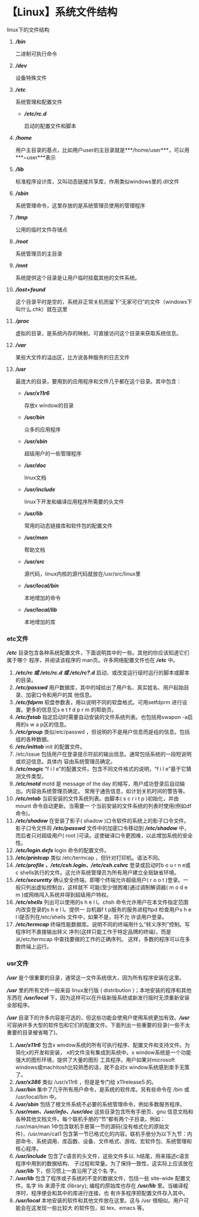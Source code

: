 # 【Linux】系统文件结构

linux下的文件结构

1. ***/bin*** 

   二进制可执行命令

2. ***/dev*** 

   设备特殊文件

3. ***/etc*** 

   系统管理和配置文件

   - ***/etc/rc.d*** 

     启动的配置文件和脚本

4. ***/home*** 

   用户主目录的基点，比如用户user的主目录就是***/home/user***，可以用***~user***表示

5. ***/lib*** 

   标准程序设计库，又叫动态链接共享库，作用类似windows里的.dll文件

6. ***/sbin*** 

   系统管理命令，这里存放的是系统管理员使用的管理程序

7. ***/tmp*** 

   公用的临时文件存储点

8. ***/root*** 

   系统管理员的主目录

9. ***/mnt*** 

   系统提供这个目录是让用户临时挂载其他的文件系统。

10. ***/lost+found*** 

    这个目录平时是空的，系统非正常关机而留下“无家可归”的文件（windows下叫什么.chk）就在这里

11. ***/proc*** 

    虚拟的目录，是系统内存的映射。可直接访问这个目录来获取系统信息。

12. ***/var*** 

    某些大文件的溢出区，比方说各种服务的日志文件

13. ***/usr*** 

    最庞大的目录，要用到的应用程序和文件几乎都在这个目录。其中包含：

    - ***/usr/x11r6*** 

      存放x window的目录

    - ***/usr/bin*** 

      众多的应用程序

    - ***/usr/sbin*** 

      超级用户的一些管理程序

    - ***/usr/doc*** 

      linux文档

    - ***/usr/include*** 

      linux下开发和编译应用程序所需要的头文件

    - ***/usr/lib*** 

      常用的动态链接库和软件包的配置文件

    - ***/usr/man*** 

      帮助文档

    - ***/usr/src*** 

      源代码，linux内核的源代码就放在/usr/src/linux里

    - ***/usr/local/bin*** 

      本地增加的命令

    - ***/usr/local/lib*** 

      本地增加的库

### etc文件

***/etc*** 目录包含各种系统配置文件，下面说明其中的一些。其他的你应该知道它们属于哪个
程序，并阅读该程序的 man页。许多网络配置文件也在 ***/etc*** 中。

1. ***/etc/rc 或 /etc/rc.d 或 /etc/rc?.d***
   启动、或改变运行级时运行的脚本或脚本的目录。
2. ***/etc/passwd***
   用户数据库，其中的域给出了用户名、真实姓名、用户起始目录、加密口令和用户的其
   他信息。
3. ***/etc/fdprm***
   软盘参数表，用以说明不同的软盘格式。可用setfdprm 进行设置。更多的信息见s e t f d p r m
   的帮助页。
4. ***/etc/fstab***
   指定启动时需要自动安装的文件系统列表。也包括用swapon -a启用的s w a p区的信息。
5. ***/etc/group***
   类似/etc/passwd ，但说明的不是用户信息而是组的信息。包括组的各种数据。
6. ***/etc/inittab***
   init 的配置文件。
7. /etc/issue
   包括用户在登录提示符前的输出信息。通常包括系统的一段短说明或欢迎信息。具体内
   容由系统管理员确定。
8. ***/etc/magic***
   “f i l e”的配置文件。包含不同文件格式的说明，“f i l e”基于它猜测文件类型。
9. ***/etc/motd***
   motd 是 message of the day 的缩写，用户成功登录后自动输出。内容由系统管理员确定。
   常用于通告信息，如计划关机时间的警告等。
10. ***/etc/mtab***
    当前安装的文件系统列表。由脚本( s c r i t p )初始化，并由mount 命令自动更新。当需要一
    个当前安装的文件系统的列表时使用(例如df 命令)。
11. ***/etc/shadow***
    在安装了影子( shadow )口令软件的系统上的影子口令文件。影子口令文件将 ***/etc/passwd***
    文件中的加密口令移动到 ***/etc/shadow*** 中，而后者只对超级用户( root )可读。这使破译口令更困难，以此增加系统的安全性。
12. ***/etc/login.defs***
    login 命令的配置文件。
13. ***/etc/printcap***
    类似 /etc/termcap ，但针对打印机。语法不同。
14. ***/etc/profile 、/etc/csh.login、/etc/csh.cshrc***
    登录或启动时b o u r n e或c shells执行的文件。这允许系统管理员为所有用户建立全局缺省环境。
15. ***/etc/securetty***
    确认安全终端，即哪个终端允许超级用户( r o o t )登录。一般只列出虚拟控制台，这样就不
    可能(至少很困难)通过调制解调器( m o d e m )或网络闯入系统并得到超级用户特权。
16. ***/etc/shells***
    列出可以使用的s h e l l。chsh 命令允许用户在本文件指定范围内改变登录的s h e l l。提供一
    台机器f t p服务的服务进程ftpd 检查用户s h e l l是否列在/etc/shells 文件中，如果不是，将不允
    许该用户登录。
17.  ***/etc/termcap***
    终端性能数据库。说明不同的终端用什么“转义序列”控制。写程序时不直接输出转义
    序列(这样只能工作于特定品牌的终端)，而是从/etc/termcap 中查找要做的工作的正确序列。
    这样，多数的程序可以在多数终端上运行。

### usr文件

***/usr*** 是个很重要的目录，通常这一文件系统很大，因为所有程序安装在这里。

***/usr*** 里的所有文件一般来自 linux发行版 ( distribution )；本地安装的程序和其他东西在 ***/usr/local*** 下，因为这样可以在升级新版系统或新发行版时无须重新安装全部程序。

***/usr*** 目录下的许多内容是可选的，但这些功能会使用户使用系统更加有效。***/usr*** 可容纳许多大型的软件包和它们的配置文件。下面列出一些重要的目录(一些不太重要的目录被省略了)。

1. ***/usr/x11r6***
   包含x window系统的所有可执行程序、配置文件和支持文件。为简化x的开发和安装，
   x的文件没有集成到系统中。x window系统是一个功能强大的图形环境，提供了大量的图形
   工具程序。用户如果对microsoft windows或machitosh比较熟悉的话，就不会对x window系统感到束手无策了。
2. ***/usr/x386***
   类似 /usr/x11r6 ，但是是专门给 x11release5 的。
3. ***/usr/bin***
   集中了几乎所有用户命令，是系统的软件库。另有些命令在 /bin 或 /usr/local/bin 中。
4. ***/usr/sbin***
   包括了根文件系统不必要的系统管理命令，例如多数服务程序。
5. ***/usr/man、/usr/info、/usr/doc***
   这些目录包含所有手册页、gnu 信息文档和各种其他文档文件。每个联机手册的“节”都有两个子目录。例如： /usr/man/man 1中包含联机手册第一节的源码(没有格式化的原始文件)，/usr/man/cat1 包含第一节已格式化的内容。联机手册分为以下九节：内部命令、系统调用、库函数、设备、文件格式、游戏、宏软件包、系统管理和核心程序。
6. ***/usr/include***
   包含了c语言的头文件，这些文件多以. h结尾，用来描述c语言程序中用到的数据结构、
   子过程和常量。为了保持一致性，这实际上应该放在 ***/usr/lib*** 下，但习惯上一直沿用了这个名
   字。
7. ***/usr/lib***
   包含了程序或子系统的不变的数据文件，包括一些 site-wide 配置文件。名字 lib 来源于库
   (library);  编程的原始库也存在 ***/usr/lib*** 里。当编译程序时，程序便会和其中的库进行连接。也
   有许多程序把配置文件存入其中。
8. ***/usr/local***
   本地安装的软件和其他文件放在这里。这与 /usr 很相似。用户可能会在这发现一些比较大
   的软件包，如 tex、emacs 等。